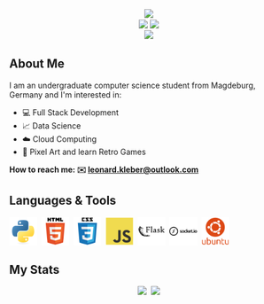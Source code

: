 <div align="center">
  <img src="https://github.com/leonardKleber.png" width="150"/>
  
  <div>
    <img src="https://img.shields.io/badge/LinkedIn-blue?style=for-the-badge&logo=linkedin&logoColor=white"/>
    <img src="https://img.shields.io/badge/Website-grey?style=for-the-badge&logo=firefox&logoColor=white"/>
  </div>
  
  <img src="https://komarev.com/ghpvc/?username=leonardKleber"/>
</div>

## About Me
I am an undergraduate computer science student from Magdeburg, Germany and I'm interested in:
- 💻 Full Stack Development
- 📈 Data Science
- ☁️ Cloud Computing
- 👾 Pixel Art and learn Retro Games

**How to reach me: ✉️ leonard.kleber@outlook.com**

## Languages & Tools
<div>
  <img src="https://github.com/devicons/devicon/blob/master/icons/python/python-original.svg" height="50"/>&nbsp;
  <img src="https://github.com/devicons/devicon/blob/master/icons/html5/html5-original-wordmark.svg" height="50"/>&nbsp;
  <img src="https://github.com/devicons/devicon/blob/master/icons/css3/css3-original-wordmark.svg" height="50"/>&nbsp;
  <img src="https://github.com/devicons/devicon/blob/master/icons/javascript/javascript-original.svg" height="50"/>&nbsp;
  <img src="https://github.com/devicons/devicon/blob/master/icons/flask/flask-original-wordmark.svg" height="50"/>&nbsp;
  <img src="https://github.com/devicons/devicon/blob/master/icons/socketio/socketio-original-wordmark.svg" height="50"/>&nbsp;
  <img src="https://github.com/devicons/devicon/blob/master/icons/ubuntu/ubuntu-plain-wordmark.svg" height="50"/>&nbsp;
</div>

## My Stats
<div align="center">
  <img height="175" src="https://github-readme-stats.vercel.app/api/top-langs/?username=leonardKleber&layout=compact&theme=dark"/>&nbsp;
  <img height="175" src="http://github-readme-streak-stats.herokuapp.com?user=leonardKleber&theme=dark&background=121212"/>
</div>
